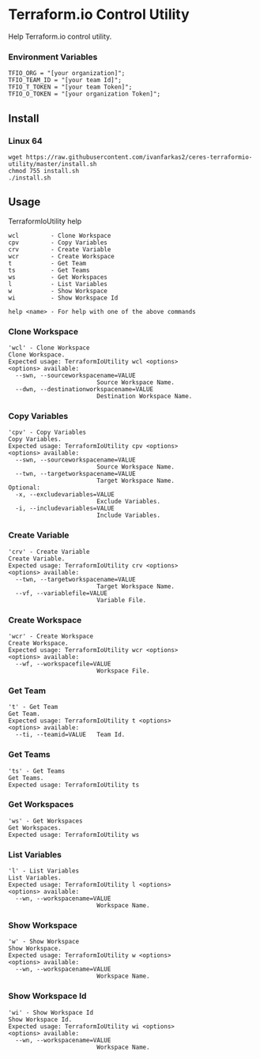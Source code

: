# Terraform.io Control Utility
Help Terraform.io control utility.

### Environment Variables
	TFIO_ORG = "[your organization]";
	TFIO_TEAM_ID = "[your team Id]";
	TFIO_T_TOKEN = "[your team Token]";
	TFIO_O_TOKEN = "[your organization Token]";

## Install
### Linux 64

	wget https://raw.githubusercontent.com/ivanfarkas2/ceres-terraformio-utility/master/install.sh
	chmod 755 install.sh
	./install.sh  

## Usage
TerraformIoUtility help

    wcl         - Clone Workspace
    cpv         - Copy Variables
    crv         - Create Variable
    wcr         - Create Workspace
    t           - Get Team
    ts          - Get Teams
    ws          - Get Workspaces
    l           - List Variables
    w           - Show Workspace
    wi          - Show Workspace Id

    help <name> - For help with one of the above commands    

### Clone Workspace

	'wcl' - Clone Workspace
	Clone Workspace.
	Expected usage: TerraformIoUtility wcl <options>
	<options> available:
      --swn, --sourceworkspacename=VALUE
                             Source Workspace Name.
      --dwn, --destinationworkspacename=VALUE
                             Destination Workspace Name.

### Copy Variables

	'cpv' - Copy Variables
	Copy Variables.
	Expected usage: TerraformIoUtility cpv <options>
	<options> available:
      --swn, --sourceworkspacename=VALUE
                             Source Workspace Name.
      --twn, --targetworkspacename=VALUE
                             Target Workspace Name.
	Optional:	  
      -x, --excludevariables=VALUE
	                         Exclude Variables.
	  -i, --includevariables=VALUE
                             Include Variables.
### Create Variable
	'crv' - Create Variable
	Create Variable.
	Expected usage: TerraformIoUtility crv <options>
	<options> available:
      --twn, --targetworkspacename=VALUE
                             Target Workspace Name.
      --vf, --variablefile=VALUE
                             Variable File.

### Create Workspace
	'wcr' - Create Workspace
	Create Workspace.
	Expected usage: TerraformIoUtility wcr <options>
	<options> available:
      --wf, --workspacefile=VALUE
                             Workspace File.

### Get Team
	't' - Get Team
	Get Team.
	Expected usage: TerraformIoUtility t <options>
	<options> available:
      --ti, --teamid=VALUE   Team Id.

### Get Teams
	'ts' - Get Teams
	Get Teams.
	Expected usage: TerraformIoUtility ts

### Get Workspaces
	'ws' - Get Workspaces
	Get Workspaces.
	Expected usage: TerraformIoUtility ws

### List Variables
	'l' - List Variables
	List Variables.
	Expected usage: TerraformIoUtility l <options>
	<options> available:
      --wn, --workspacename=VALUE
                             Workspace Name.

### Show Workspace
	'w' - Show Workspace
	Show Workspace.
	Expected usage: TerraformIoUtility w <options>
	<options> available:
      --wn, --workspacename=VALUE
                             Workspace Name.

### Show Workspace Id
	'wi' - Show Workspace Id
	Show Workspace Id.
	Expected usage: TerraformIoUtility wi <options>
	<options> available:
      --wn, --workspacename=VALUE
                             Workspace Name.
